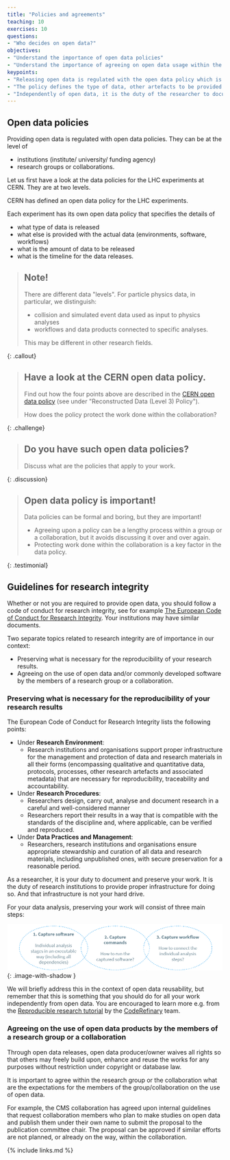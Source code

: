 ```yaml
---
title: "Policies and agreements"
teaching: 10
exercises: 10
questions:
- "Who decides on open data?"
objectives:
- "Understand the importance of open data policies"
- "Understand the importance of agreeing on open data usage within the group/collaboration"
keypoints:
- "Releasing open data is regulated with the open data policy which is a written document agreed upon by all stakeholders."
- "The policy defines the type of data, other artefacts to be provided with the actual data, the amount of data, and the timeline for the data releases."
- "Independently of open data, it is the duty of the researcher to document and preserve the research work."
---
```


## Open data policies

Providing open data is regulated with open data policies. They can be at the level of

- institutions (institute/ university/ funding agency)
- research groups or collaborations.

Let us first have a look at the data policies for the LHC experiments at CERN. They are at two levels.

CERN has defined an open data policy for the LHC experiments.

Each experiment has its own open data policy that specifies the details of

- what type of data is released
- what else is provided with the actual data (environments, software, workflows)
- what is the amount of data to be released
- what is the timeline for the data releases.

> ## Note!
>
> There are different data "levels". For particle physics data, in particular, we distinguish:
>
> - collision and simulated event data used as input to physics analyses
> - workflows and data products connected to specific analyses.
>
> This may be different in other research fields.
>
{: .callout}

> ## Have a look at the CERN open data policy.
>
> Find out how the four points above are described in the [CERN open data policy](http://cds.cern.ch/record/2745133/files/CERN-OPEN-2020-013.pdf?version=1) (see under "Reconstructed Data (Level 3) Policy").
>
> How does the policy protect the work done within the collaboration?
>
{: .challenge}

> ## Do you have such open data policies?
>
> Discuss what are the policies that apply to your work.
>
{: .discussion}

> ## Open data policy is important!
>
> Data policies can be formal and boring, but they are important! 
>
> - Agreeing upon a policy can be a lengthy process within a group or a collaboration, but it avoids discussing it over and over again.
> - Protecting work done within the collaboration is a key factor in the data policy.
>
{: .testimonial}


## Guidelines for research integrity

Whether or not you are required to provide open data, you should follow a code of conduct for research integrity, see for example [The European Code of Conduct for
Research Integrity](http://www.allea.org/wp-content/uploads/2017/03/ALLEA-European-Code-of-Conduct-for-Research-Integrity-2017-1.pdf). Your institutions may have similar documents.

Two separate topics related to research integrity are of importance in our context:

- Preserving what is necessary for the reproducibility of your research results.
- Agreeing on the use of open data and/or commonly developed software by the members of a research group or a collaboration.

### Preserving what is necessary for the reproducibility of your research results

The European Code of Conduct for Research Integrity lists the following points:

- Under **Research Environment**: 
  - Research institutions and organisations support proper infrastructure for the management and protection of data and research materials in all their forms (encompassing qualitative and quantitative data, protocols, processes, other research artefacts and associated metadata) that are necessary for reproducibility, traceability and accountability.
- Under **Research Procedures**:
  - Researchers design, carry out, analyse and document research in a careful and well-considered manner
  - Researchers report their results in a way that is compatible with the standards of the discipline and, where applicable, can be verified and reproduced.
- Under **Data Practices and Management**:
  - Researchers, research institutions and organisations ensure appropriate stewardship and curation of all data and research materials, including unpublished ones, with secure preservation for a reasonable period.

As a researcher, it is your duty to document and preserve your work. It is the duty of research institutions to provide proper infrastructure for doing so. And that infrastructure is not your hard drive. 

For your data analysis, preserving your work will consist of three main steps:

![3 steps of analysis preservation: 1. capture software, 2. capture commands, 3. capture workflows](../fig/analysis-preservation.png){: .image-with-shadow }

We will briefly address this in the context of open data reusability, but remember that this is something that you should do for all your work independently from open data. You are encouraged to learn more e.g. from the [Reproducible research tutorial](https://coderefinery.github.io/reproducible-research/) by the [CodeRefinary](https://coderefinery.org/) team.

### Agreeing on the use of open data products by the members of a research group or a collaboration

Through open data releases, open data producer/owner waives all rights so that others may freely build upon, enhance and reuse the works for any purposes without restriction under copyright or database law.

It is important to agree within the research group or the collaboration what are the expectations for the members of the group/collaboration on the use of open data. 

For example, the CMS collaboration has agreed upon internal guidelines that request collaboration members who plan to make studies on open data and publish them under their own name to submit the proposal to the publication committee chair. The proposal can be approved if similar efforts are not planned, or already on the way, within the collaboration.

{% include links.md %}

